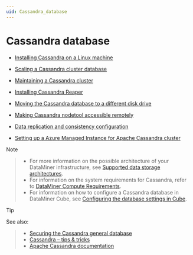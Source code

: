 ```yaml
---
uid: Cassandra_database
---
```


# Cassandra database

- [Installing Cassandra on a Linux machine](xref:Installing_Cassandra)

- [Scaling a Cassandra cluster database](xref:Scale_Cassandra_Database)

- [Maintaining a Cassandra cluster](xref:Maintain_Cassandra_Cluster)

- [Installing Cassandra Reaper](xref:Installing_Cassandra_Reaper)

- [Moving the Cassandra database to a different disk drive](xref:Moving_the_Cassandra_database_to_a_different_disk_drive)

- [Making Cassandra nodetool accessible remotely](xref:Making_Cassandra_nodetool_accessible_remotely)

- [Data replication and consistency configuration](xref:replication_and_consistency_configuration)

- [Setting up a Azure Managed Instance for Apache Cassandra cluster](xref:Azure_Managed_Instance_for_Apache_Cassandra)

> [!NOTE]

> - For more information on the possible architecture of your DataMiner infrastructure, see [Supported data storage architectures](xref:Supported_system_data_storage_architectures).
> - For information on the system requirements for Cassandra, refer to [DataMiner Compute Requirements](https://community.dataminer.services/dataminer-compute-requirements/).
> - For information on how to configure a Cassandra database in DataMiner Cube, see [Configuring the database settings in Cube](xref:Configuring_the_database_settings_in_Cube).

> [!TIP]
> See also:

> - [Securing the Cassandra general database](xref:Security_Cassandra_general)
> - [Cassandra – tips & tricks](https://community.dataminer.services/video/cassandra-tips-tricks/)
> - [Apache Cassandra documentation](https://cassandra.apache.org/doc/latest/)
